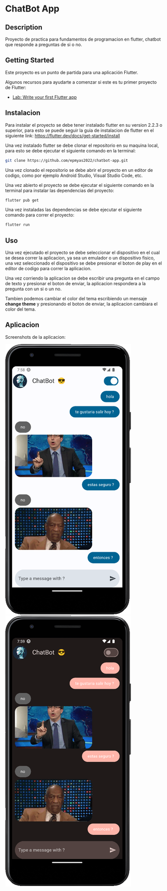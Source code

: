 # ChatBot App
## Description
 Proyecto de practica para fundamentos de programacion en flutter,
 chatbot que responde a preguntas de si o no. 

## Getting Started

Este proyecto es un punto de partida para una aplicación Flutter.

Algunos recursos para ayudarte a comenzar si este es tu primer proyecto de Flutter:

- [Lab: Write your first Flutter app](https://flutter.dev/docs/get-started/codelab)

## Instalacion

Para instalar el proyecto se debe tener instalado flutter en su version 2.2.3 o superior, para esto se puede seguir la guia de instalacion de flutter en el siguiente link: https://flutter.dev/docs/get-started/install

Una vez instalado flutter se debe clonar el repositorio en su maquina local, para esto se debe ejecutar el siguiente comando en la terminal:

```bash
git clone https://github.com/epmyas2022/chatbot-app.git
```

Una vez clonado el repositorio se debe abrir el proyecto en un editor de codigo, como por ejemplo Android Studio, Visual Studio Code, etc.

Una vez abierto el proyecto se debe ejecutar el siguiente comando en la terminal para instalar las dependencias del proyecto:

```bash
flutter pub get
```

Una vez instaladas las dependencias se debe ejecutar el siguiente comando para correr el proyecto:

```bash
flutter run
```

## Uso

Una vez ejecutado el proyecto se debe seleccionar el dispositivo en el cual se desea correr la aplicacion, ya sea un emulador o un dispositivo fisico, una vez seleccionado el dispositivo se debe presionar el boton de play en el editor de codigo para correr la aplicacion.

Una vez corriendo la aplicacion se debe escribir una pregunta en el campo de texto y presionar el boton de enviar, la aplicacion respondera a la pregunta con un si o un no.

Tambien podemos cambiar el color del tema escribiendo un mensaje **change theme** y presionando el boton de enviar, la aplicacion cambiara el color del tema.


## Aplicacion

Screenshots de la aplicacion:

![App ChatBot](/Android%20Emulator%20-%20Pixel_3a_API_33_x86_64:5554_001.png)
![App ChatBot](/Android%20Emulator%20-%20Pixel_3a_API_33_x86_64:5554_002.png)
